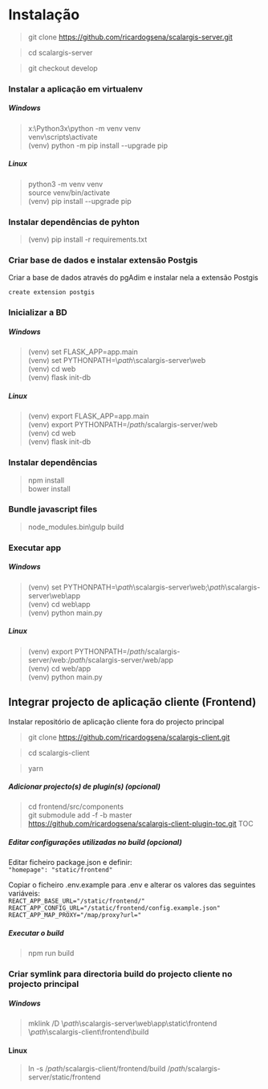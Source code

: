 # Instalação  

> git clone https://github.com/ricardogsena/scalargis-server.git

> cd scalargis-server

> git checkout develop

### Instalar a aplicação em virtualenv

##### Windows 
> x:\Python3x\python -m venv venv  
> venv\scripts\activate  
> (venv) python -m pip install --upgrade pip

##### Linux
> python3 -m venv venv  
> source venv/bin/activate  
> (venv) pip install --upgrade pip

### Instalar dependências de pyhton

> (venv) pip install -r requirements.txt

### Criar base de dados e instalar extensão Postgis  

Criar a base de dados através do pgAdim e instalar nela a extensão Postgis  

`create extension postgis`

### Inicializar a BD

##### Windows 
> (venv) set FLASK_APP=app.main  
> (venv) set PYTHONPATH=&#92;<em>path</em>\scalargis-server\web  
> (venv) cd web  
> (venv) flask init-db

##### Linux
> (venv) export FLASK_APP=app.main  
> (venv) export PYTHONPATH=/<em>path</em>/scalargis-server/web    
> (venv) cd web  
> (venv) flask init-db    

### Instalar dependências
> npm install  
> bower install

### Bundle javascript files
> node_modules\.bin\gulp build

### Executar app

##### Windows 
> (venv) set PYTHONPATH=&#92;<em>path</em>\scalargis-server\web;&#92;<em>path</em>\scalargis-server\web\app   
> (venv) cd web\app  
> (venv) python main.py

##### Linux
> (venv) export PYTHONPATH=/<em>path</em>/scalargis-server/web:/<em>path</em>/scalargis-server/web/app  
> (venv) cd web/app  
> (venv) python main.py

## Integrar projecto de aplicação cliente (Frontend)

Instalar repositório de aplicação cliente fora do projecto principal  

> git clone https://github.com/ricardogsena/scalargis-client.git

> cd scalargis-client

> yarn

##### Adicionar projecto(s) de plugin(s) (opcional)
> cd frontend/src/components  
> git submodule add -f -b master https://github.com/ricardogsena/scalargis-client-plugin-toc.git TOC  

##### Editar configurações utilizadas no build (opcional)
Editar ficheiro package.json e definir:  
`"homepage": "static/frontend"`

Copiar o ficheiro .env.example para .env e alterar os valores das seguintes variáveis:  
`REACT_APP_BASE_URL="/static/frontend/"`    
`REACT_APP_CONFIG_URL="/static/frontend/config.example.json"`
`REACT_APP_MAP_PROXY="/map/proxy?url="`

##### Executar o build
> npm run build

### Criar symlink para directoria build do projecto cliente no projecto principal

##### Windows
> mklink /D &#92;<em>path</em>\scalargis-server\web\app\static\frontend &#92;<em>path</em>\scalargis-client\frontend\build

#### Linux
> ln -s /<em>path</em>/scalargis-client/frontend/build /<em>path</em>/scalargis-server/static/frontend
